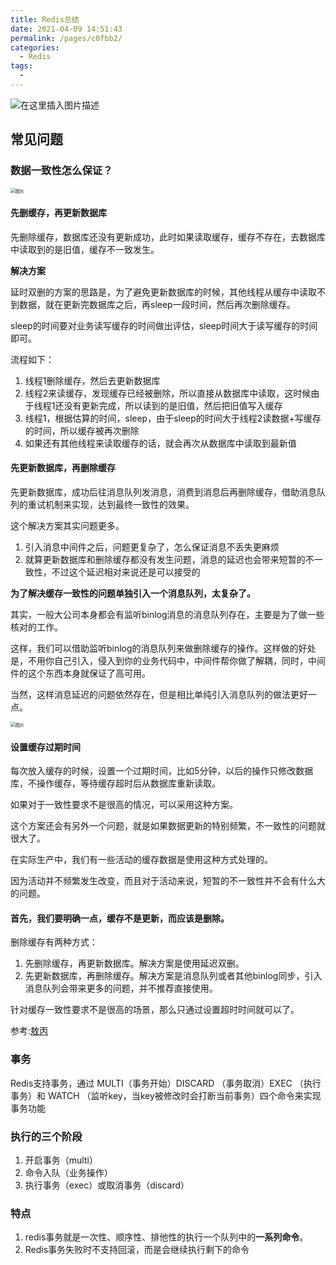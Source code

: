 ```yaml
---
title: Redis总结
date: 2021-04-09 14:51:43
permalink: /pages/c0fbb2/
categories:
  - Redis
tags:
  - 
---
```


![在这里插入图片描述](https://img-blog.csdnimg.cn/20210313154821451.png?x-oss-process=image/watermark,type_ZmFuZ3poZW5naGVpdGk,shadow_10,text_aHR0cHM6Ly9ibG9nLmNzZG4ubmV0L3dlaXhpbl80NDc3NzY2OQ==,size_16,color_FFFFFF,t_70#pic_center)



## 常见问题

### 数据一致性怎么保证？

<img src="https://mmbiz.qpic.cn/mmbiz_png/iaZesVjgjQ8iaXINSXnYhulC00sAibh2DdiapP2szHyZ28U8tWNQ6wMhC43ns8VOROnRLPepjExPnVLq1hKRYgicv0g/640?wx_fmt=png&amp;tp=webp&amp;wxfrom=5&amp;wx_lazy=1&amp;wx_co=1" alt="图片" style="zoom:50%;" />

#### 先删缓存，再更新数据库

先删除缓存，数据库还没有更新成功，此时如果读取缓存，缓存不存在，去数据库中读取到的是旧值，缓存不一致发生。

**解决方案**

延时双删的方案的思路是，为了避免更新数据库的时候，其他线程从缓存中读取不到数据，就在更新完数据库之后，再sleep一段时间，然后再次删除缓存。

sleep的时间要对业务读写缓存的时间做出评估，sleep时间大于读写缓存的时间即可。

流程如下：

1. 线程1删除缓存，然后去更新数据库
2. 线程2来读缓存，发现缓存已经被删除，所以直接从数据库中读取，这时候由于线程1还没有更新完成，所以读到的是旧值，然后把旧值写入缓存
3. 线程1，根据估算的时间，sleep，由于sleep的时间大于线程2读数据+写缓存的时间，所以缓存被再次删除
4. 如果还有其他线程来读取缓存的话，就会再次从数据库中读取到最新值

####  先更新数据库，再删除缓存

先更新数据库，成功后往消息队列发消息，消费到消息后再删除缓存，借助消息队列的重试机制来实现，达到最终一致性的效果。

这个解决方案其实问题更多。

1. 引入消息中间件之后，问题更复杂了，怎么保证消息不丢失更麻烦
2. 就算更新数据库和删除缓存都没有发生问题，消息的延迟也会带来短暂的不一致性，不过这个延迟相对来说还是可以接受的

**为了解决缓存一致性的问题单独引入一个消息队列，太复杂了。**

其实，一般大公司本身都会有监听binlog消息的消息队列存在，主要是为了做一些核对的工作。

这样，我们可以借助监听binlog的消息队列来做删除缓存的操作。这样做的好处是，不用你自己引入，侵入到你的业务代码中，中间件帮你做了解耦，同时，中间件的这个东西本身就保证了高可用。

当然，这样消息延迟的问题依然存在，但是相比单纯引入消息队列的做法更好一点。

<img src="https://mmbiz.qpic.cn/mmbiz_png/iaZesVjgjQ8iaXINSXnYhulC00sAibh2DdiaWwljvuWy6QyibOkDA0ibLd68uyD8r4iaicjtX2KNuIsRITsdKXXpOHOaibw/640?wx_fmt=png&amp;tp=webp&amp;wxfrom=5&amp;wx_lazy=1&amp;wx_co=1" alt="图片" style="zoom:50%;" />

#### 设置缓存过期时间

每次放入缓存的时候，设置一个过期时间，比如5分钟，以后的操作只修改数据库，不操作缓存，等待缓存超时后从数据库重新读取。

如果对于一致性要求不是很高的情况，可以采用这种方案。

这个方案还会有另外一个问题，就是如果数据更新的特别频繁，不一致性的问题就很大了。

在实际生产中，我们有一些活动的缓存数据是使用这种方式处理的。

因为活动并不频繁发生改变，而且对于活动来说，短暂的不一致性并不会有什么大的问题。

#### 首先，我们要明确一点，缓存不是更新，而应该是删除。

删除缓存有两种方式：

1. 先删除缓存，再更新数据库。解决方案是使用延迟双删。
2. 先更新数据库，再删除缓存。解决方案是消息队列或者其他binlog同步，引入消息队列会带来更多的问题，并不推荐直接使用。

针对缓存一致性要求不是很高的场景，那么只通过设置超时时间就可以了。

参考:[敖丙](https://mp.weixin.qq.com/s?__biz=MzAwNDA2OTM1Ng==&mid=2453149368&idx=2&sn=75d6ba3523303d9cac1f1c367209ef89&scene=21#wechat_redirect)

###  事务

Redis支持事务，通过 MULTI（事务开始）DISCARD （事务取消）EXEC （执行事务）和 WATCH （监听key，当key被修改时会打断当前事务）四个命令来实现事务功能

### 执行的三个阶段

1. 开启事务（multi）
2. 命令入队（业务操作）
3. 执行事务（exec）或取消事务（discard）

### 特点

1. redis事务就是一次性、顺序性、排他性的执行一个队列中的**一系列命令**。
2. Redis事务失败时不支持回滚，而是会继续执行剩下的命令